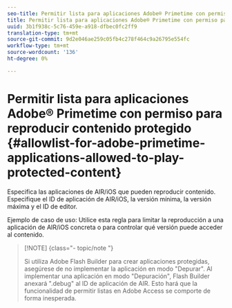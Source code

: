 ```yaml
---
seo-title: Permitir lista para aplicaciones Adobe® Primetime con permiso para reproducir contenido protegido
title: Permitir lista para aplicaciones Adobe® Primetime con permiso para reproducir contenido protegido
uuid: 3b1f938c-5c76-459e-a918-dfbec0fc2ff9
translation-type: tm+mt
source-git-commit: 9d2e046ae259c05fb4c278f464c9a26795e554fc
workflow-type: tm+mt
source-wordcount: '136'
ht-degree: 0%

---
```



# Permitir lista para aplicaciones Adobe® Primetime con permiso para reproducir contenido protegido {#allowlist-for-adobe-primetime-applications-allowed-to-play-protected-content}

Especifica las aplicaciones de AIR/iOS que pueden reproducir contenido. Especifique el ID de aplicación de AIR/iOS, la versión mínima, la versión máxima y el ID de editor.

Ejemplo de caso de uso: Utilice esta regla para limitar la reproducción a una aplicación de AIR/iOS concreta o para controlar qué versión puede acceder al contenido.

>[!NOTE] {class=&quot;- topic/note &quot;}
>
>Si utiliza Adobe Flash Builder para crear aplicaciones protegidas, asegúrese de no implementar la aplicación en modo &quot;Depurar&quot;. Al implementar una aplicación en modo &quot;Depuración&quot;, Flash Builder anexará &quot;.debug&quot; al ID de aplicación de AIR. Esto hará que la funcionalidad de permitir listas en Adobe Access se comporte de forma inesperada.

